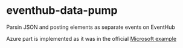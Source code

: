 # eventhub-data-pump
Parsin JSON and posting elements as separate events on EventHub

Azure part is implemented as it was in the official [Microsoft example](https://github.com/Azure/azure-event-hubs-go)
